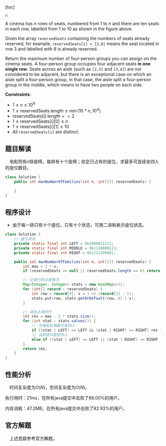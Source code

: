 [toc]

<img src="..\images\#1386.png" style="zoom: 50%;" />

A cinema has $n$ rows of seats, numbered from $1$ to $n$ and there are ten seats in each row, labelled from $1$ to $10$ as shown in the figure above.

Given the array `reservedSeats` containing the numbers of seats already reserved, for example, `reservedSeats[i] = [3,8]` means the seat located in row $3$ and labelled with $8$ is already reserved.

Return the maximum number of four-person groups you can assign on the cinema seats. A four-person group occupies four adjacent seats **in one single row**. Seats across an aisle (such as `[3,3]` and `[3,4]`) are not considered to be adjacent, but there is an exceptional case on which an aisle split a four-person group, in that case, the aisle split a four-person group in the middle, which means to have two people on each side.



**Constraints**:

* $1 \le n \le 10^9$
* $1 \le \text{reservedSeats.length} \le \min(10*n, 10^4)$
* $\text{reservedSeats[i].length} == 2$
* $1 \le \text{reservedSeats[i][0]} \le n$
* $1 \le \text{reservedSeats[i][1]} \le 10$
* All `reservedSeats[i]` are distinct.



## 题目解读

&emsp;电影院有$n$排座椅，每排有十个座椅；给定已占有的座位，求最多可连续坐四人的座位数目。

```java
class Solution {
    public int maxNumberOfFamilies(int n, int[][] reservedSeats) {
        
    }
}
```

## 程序设计

* 由于每一排只有十个座位，只有十个状态，可用二进制表示座位状态。

```java
class Solution {
    // 座位状态
    private static final int LEFT = 0b1000011111;
    private static final int MIDDLE = 0b1110000111;
    private static final int RIGHT = 0b1111100001;

    public int maxNumberOfFamilies(int n, int[][] reservedSeats) {
        int max = 2 * n;
        if (reservedSeats == null || reservedSeats.length == 0) return max;

        // 记录行的占座情况
        Map<Integer, Integer> stats = new HashMap<>(); 
        for (int[] record : reservedSeats) {
            int row = record[0], s = 1 << (record[1] - 1);
            stats.put(row, stats.getOrDefault(row, 0) | s);
        }

        // 减去占用的行
        int res = max - 2 * stats.size();
        for (int stat : stats.values()) {
            // 左端和右端都可坐四人
            if ((stat | LEFT) == LEFT && (stat | RIGHT) == RIGHT) res += 2;
            // 当前排只能坐四人
            else if ((stat | LEFT) == LEFT || (stat | RIGHT) == RIGHT || (stat | MIDDLE) == MIDDLE) res++;
        }
        return res;
    }
}
```

## 性能分析

&emsp;时间复杂度为$O(N)$，空间复杂度为$O(N)$。

执行用时：21ms，在所有java提交中击败了86.00%的用户。

内存消耗：47.2MB，在所有java提交中击败了82.93%的用户。

## 官方解题

&emsp;上述思路参考官方解题。